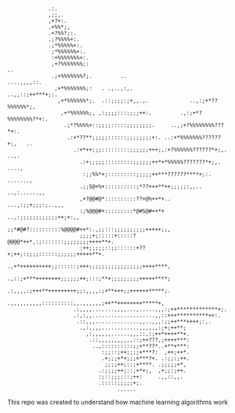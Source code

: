                                                                                                   
                 .:.                                                                                
                 ,;;,.                                                                              
                 ,+?+:.                                                                             
                 .+%%*;,                                                                            
                 .+?%%?;:.                                                                          
                 .;?%%%%+:.                                                                         
                 .;*%%%%%+:.                                                                        
                  ;*%%%%%%+:.                                                                       
                  :+%%%%%%%+:.                                                                      
                  ,+?%%%%%%%;:                                                   ..                 
                  .;+%%%%%%%?;.         ..                              ....,,,,::.                 
                   ,+*%%%%%%%;:   . .,..,:,.                      ..,,::;++***+;:.                  
                    ,+*%%%%%%*;.  .::;;;;:;+,,.,.             ..,:;+*??%%%%%%*;,                    
                     ,+*%%%%%%;, ,:;;;;:::;;;;++:.         .,:;+*?%%%%%%%%?*+:.                     
                      .;*?%%%%+::;;;;:::::;;;;;;;;.     ..,;+?%%%%%%%%???*+:.                       
                       .:+*??**;;;;;::::::;;;;;;;;+:. ..:+*%%%%%%%??????+;,   ..                    
                         .:+*++;;;:::::::::;;;;;;+++;,:+?%%%%%%??????*+;,.  ..,.                    
                           .:+;;;;;:::::::::;;;;;;++*+*%%%%%???????*+;,.  ....,                     
                            :;;%%*+;:::::::::;;;;;++***??????****+;:.  .......,                     
                           .;;S@+%+::::::::::;*??+++**++;;;;;:,,.. ..,:......,,                     
                           ,+?@@#@*::::::::::??+@%++*+..     ...,:;;+;;;:;..,,,                     
                           :;%@@@#+:::::::::*@#S@#++*+  ..,:;;;;;;;;;;;;++;+:,,                     
                           ;;*#@#?::::::::::%@@@@#++*:.,;;:::;;;;;;;;;;+++++;;,                     
                           ;;;;+;:::::+:::::?@@@@*++*,:;:::::::;;;;;;;;++++**+.                     
                           :++;;;;;::;;::::::+??+;++;:;;;;::::::;;;;;;+++++**+.                     
                          .,+*++++++++++;;::::::;+++;;;;;;;;;;;;;;;;;++++****,                      
                         .,::;+***++++++++;;;;;;++;:::;**+;;;;;;;;;+++++****;                       
                         .:,,,,:;+++**+++++++++;;:,,,,:;+**+++;;++++++*****;.                       
                         .,,,,,,,,,,::::::::::,,.,,,,,,;++**++++++++*****+,                         
                         .:,,,,.......,,,,...,.....,,,:;++*************+;.                          
                         .:,:,,....................,,::+++**********++:.                            
                          .::,,,..............,,..,,,:;;++***++++;:,.                               
                           .,:,,,,............,,,,,,:;+;++**;                                       
                             ,:,,,,,,......,,,::,:;++*++++**+.                                      
                              .::,,,,,,,,,,,::;++???,;++++***:                                      
                               ..,::::::::::;;+**??*..+**+***:                                      
                                  :;;::;++;;;;+***?:  ,++;++*.                                      
                                  .+;;;+*+;;;+***?+. .:;;:;++.                                      
                                   ;;;;++;::;+****. .;;;;;+*,                                       
                                 .:;;;;++;::;+*+;,  ,+;;:;++.                                       
                                 :;::;;;:::;++:     .,,::,,.                                        
                                 .:::::;;;;;+;.                                                     
                                       ......                                                     


This repo was created to understand how machine learning algorithms work